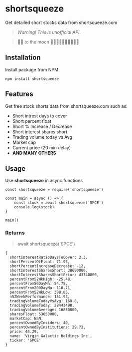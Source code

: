 # shortsqueeze
Get detailed short stocks data from shortsqueeze.com

> *Warning! This is unofficial API.*

> 💎🙌 to the moon 🚀🚀🚀🚀🚀🚀🚀🚀🚀🚀

## Installation
Install package from NPM

`
npm install shortsqueeze
`

## Features
Get free stock shorts data from shortsqueeze.com such as: 

* Short intrest days to cover
* Short percent float
* Short % Increase / Decrease
* Short interest shares short
* Trading volume today vs Avg
* Market cap
* Current price (20 min delay)
* **AND MANY OTHERS**

## Usage
Use **shortsqueeze** in async functions

```
const shortsqueeze = require('shortsqueeze')

const main = async () => {
	const stock = await shortsqueeze('SPCE')
	console.log(stock)
}

main()

```
### Returns
> await shortsqueeze('SPCE')

```
{
  shortInterestRatioDaysToCover: 2.3,
  shortPercentOfFloat: 71.95,
  shortPercentIncreaseDecrease: -12,
  shortInterestSharesShort: 38600000,
  shortInterestSharesShortPrior: 43740000,
  percentFrom52WkHigh: -25.48,
  percentFrom50DayMa: 54.75,
  percentFrom200DayMa: 110.71,
  percentFrom52WkLow: 388.85,
  n52WeekPerformance: 151.93,
  tradingVolumeTodayVsAvg: 168.8,
  tradingVolumeToday: 28443498,
  tradingVolumeAverage: 16850000,
  sharesFloat: 53650000,
  marketCap: NaN,
  percentOwnedByInsiders: 40,
  percentOwnedByInstitutions: 29.72,
  price: 44.29,
  name: 'Virgin Galactic Holdings Inc',
  ticker: 'SPCE'
}
```

